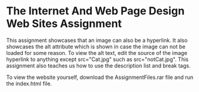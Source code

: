 # The Internet And Web Page Design Web Sites Assignment
This assignment showcases that an image can also be a hyperlink. It also showcases the alt attribute which is shown in case the image can not be loaded for some reason. To view the alt text, edit the source of the image hyperlink to anything except src="Cat.jpg" such as src="notCat.jpg". This assignment also teaches us how to use the description list and break tags.

To view the website yourself, download the AssignmentFiles.rar file and run the index.html file.